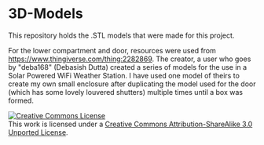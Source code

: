 # 3D-Models
This repository holds the .STL models that were made for this project.

For the lower compartment and door, resources were used from https://www.thingiverse.com/thing:2282869. The creator, a user who goes by "deba168" (Debasish Dutta) created a series of models for the use in a Solar Powered WiFi Weather Station. I have used one model of theirs to create my own small enclosure after duplicating the model used for the door (which has some lovely louvered shutters) multiple times until a box was formed. 

<a rel="license" href="http://creativecommons.org/licenses/by-sa/3.0/"><img alt="Creative Commons License" style="border-width:0" src="https://i.creativecommons.org/l/by-sa/3.0/88x31.png" /></a><br />This work is licensed under a <a rel="license" href="http://creativecommons.org/licenses/by-sa/3.0/">Creative Commons Attribution-ShareAlike 3.0 Unported License</a>.
